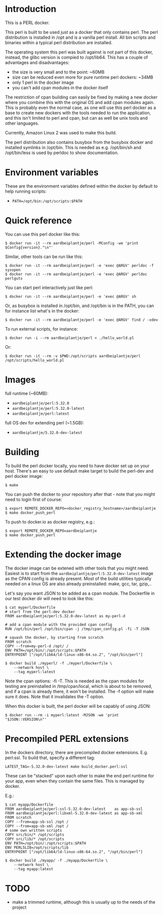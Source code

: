 # Introduction

This is a PERL docker.

This perl is built to be used just as a docker that only contains perl. The
perl distribution is installed in /opt and is a vanilla perl install. All bin
scripts and binaries within a typical perl distribution are installed.

The operating system this perl was built against is not part of this docker,
instead, the glibc version is compied to /opt/lib64. This has a couple of
advantages and disadvantages:

* the size is very small and to the point: ~60MB
* size can be reduced even more for pure runtime perl dockers: ~34MB
* only 1 perl in the docker image
* you can't add cpan modules in the docker itself

The restriction of cpan building can easily be fixed by making a new docker
where you combine this with the original OS and add cpan modules again. This is
probably even the normal case, as one will use this perl docker as a base to
create new dockers with the tools needed to run the application, and this isn't
limited to perl and cpan, but can as well be unix tools and other languages.

Currently, Amazon Linux 2 was used to make this build.

The perl distribution also contains busybox from the busybox docker and
installed symlinks in /opt/bin. This is needed as e.g. /opt/bin/sh and
/opt/bin/less is used by perldoc to show documentation.

# Environment variables

These are the environment variables defined within the docker by default to
help running scripts:

* `PATH=/opt/bin:/opt/scripts:$PATH`

# Quick reference

You can use this perl docker like this:

    $ docker run -it --rm aardbeiplantje/perl -MConfig -we 'print $Config{version}."\n"'

Similar, other tools can be run like this:

    $ docker run -it --rm aardbeiplantje/perl -e 'exec @ARGV' perldoc -f sysopen
    $ docker run -it --rm aardbeiplantje/perl -e 'exec @ARGV' perldoc perlguts

You can start perl interactively just like perl:

    $ docker run -it --rm aardbeiplantje/perl -e 'exec @ARGV' sh

Or, as busybox is installed in /opt/bin, and /opt/bin is in the PATH, you can
for instance list what's in the docker:

    $ docker run -it --rm aardbeiplantje/perl -e 'exec @ARGV' find / -xdev

To run external scripts, for instance:

    $ docker run -i --rm aardbeiplantje/perl < ./hello_world.pl

Or:

    $ docker run -it --rm -v $PWD:/opt/scripts aardbeiplantje/perl /opt/scripts/hello_world.pl

# Images

full runtime (~60MB):
* `aardbeiplantje/perl:5.32.0`
* `aardbeiplantje/perl:5.32.0-latest`
* `aardbeiplantje/perl:latest`

full OS dev for extending perl (~1.5GB):
* `aardbeiplantje/5.32.0-dev-latest`

# Building

To build the perl docker locally, you need to have docker set up on your host.
There's an easy to use default make target to build the perl-dev and perl
docker image:

    $ make

You can push the docker to your repository after that - note that you might
need to login first of course:

    $ export REMOTE_DOCKER_REPO=<docker_registry_hostname>/aardbeiplantje
    $ make docker_push_perl

To push to docker.io as docker registry, e.g.:

    $ export REMOTE_DOCKER_REPO=aardbeiplantje
    $ make docker_push_perl

# Extending the docker image

The docker image can be extened with other tools that you might need. Easiest
is to start from the `aardbeiplantje/perl:5.32.0-dev-latest` image as the CPAN
config is already present. Most of the build utilities typically needed on a
linux OS are also already preinstalled: make, gcc, tar, gzip,..

Let's say you want JSON to be added as a cpan module. The Dockerfile in our
test docker dir will need to look like this:

    $ cat myperl/Dockerfile
    # start from the perl-dev docker
    FROM aardbeiplantje/perl:5.32.0-dev-latest as my-perl-d

    # add a cpan module with the provided cpan config
    RUN /opt/bin/perl /opt/bin/cpan -j /tmp/cpan_config.pl -fi -T JSON

    # squash the docker, by starting from scratch
    FROM scratch
    COPY --from=my-perl-d /opt/ /
    ENV PATH=/opt/bin/:/opt/scripts:$PATH
    ENTRYPOINT ["/opt/lib64/ld-linux-x86-64.so.2", "/opt/bin/perl"]

    $ docker build ./myperl/ -f ./myperl/Dockerfile \
        --network host \
        --tag myperl:latest 

Note the cpan options: -fi -T. This is needed as the cpan modules for testing
are preinstalled in /tmp/cpan/local, which is about to be removed, and if a
cpan is already there, it won't be installed. The -f option will make sure it
does. Note that it invalidates the -T option.

When this docker is built, the perl docker will be capably of using JSON:

    $ docker run --rm -i myperl:latest -MJSON -we 'print "$JSON::VERSION\n"'

# Precompiled PERL extensions

In the dockers directory, there are precompiled docker extensions. E.g.
perl:ssl. To build that, specify a different tag:

    LATEST_TAG=-5.32.0-dev-latest make build_docker.perl:ssl

These can be "stacked" upon each other to make the end perl runtime for your
app, even when they contain the same files. This is managed by docker. 

E.g.:

    $ cat myapp/Dockerfile
    FROM aardbeiplantje/perl:ssl-5.32.0-dev-latest    as app-sb-ssl
    FROM aardbeiplantje/perl:libxml-5.32.0-dev-latest as app-sb-xml
    FROM scratch
    COPY --from=app-sb-ssl /opt /
    COPY --from=app-sb-xml /opt /
    # some own written scripts
    COPY src/bin/* /opt/scripts
    COPY src/lib/* /opt/scripts
    ENV PATH=/opt/bin/:/opt/scripts:$PATH
    ENV PERL5LIB=/opt/scripts/lib
    ENTRYPOINT ["/opt/lib64/ld-linux-x86-64.so.2", "/opt/bin/perl"]

    $ docker build ./myapp/ -f ./myapp/Dockerfile \
        --network host \
        --tag myapp:latest 


# TODO

* make a trimmed runtime, although this is usually up to the needs of the project


